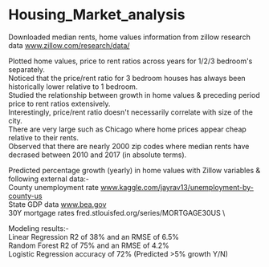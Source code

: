 # Housing_Market_analysis
Downloaded median rents, home values information from zillow research data www.zillow.com/research/data/

Plotted home values, price to rent ratios across years for 1/2/3 bedroom's separately.\
Noticed that the price/rent ratio for 3 bedroom houses has always been historically lower relative to 1 bedroom.\
Studied the relationship between growth in home values & preceding period price to rent ratios extensively.\
Interestingly, price/rent ratio doesn't necessarily correlate with size of the city.\
There are very large such as Chicago where home prices appear cheap relative to their rents.\
Observed that there are nearly 2000 zip codes where median rents have decrased between 2010 and 2017 (in absolute terms).

Predicted percentage growth (yearly) in home values with Zillow variables & following external data:-\
County unemployment rate www.kaggle.com/jayrav13/unemployment-by-county-us   \
State GDP data www.bea.gov   \
30Y mortgage rates fred.stlouisfed.org/series/MORTGAGE30US    \

Modeling results:-\
Linear Regression R2 of 38% and an RMSE of 6.5%\
Random Forest R2 of 75% and an RMSE of 4.2%\
Logistic Regression accuracy of 72% (Predicted >5% growth Y/N)
